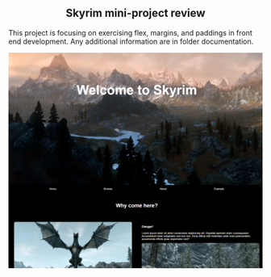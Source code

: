 <h2 align="center">
Skyrim mini-project review
</h2>

<p>
This project is focusing on exercising flex, margins, and paddings in front end development. Any additional information are in folder documentation.
</p>

<p  align="center">


![showcase](./Skyrim/img/showcase_project.png)
